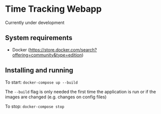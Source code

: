# Time Tracking Webapp

Currently under development

## System requirements

- Docker (https://store.docker.com/search?offering=community&type=edition)
## Installing and running

To start: `docker-compose up --build` 

The `--build` flag is only needed the first time the application is run or if the images are changed (e.g. changes on config files)

To stop: `docker-compose stop`

